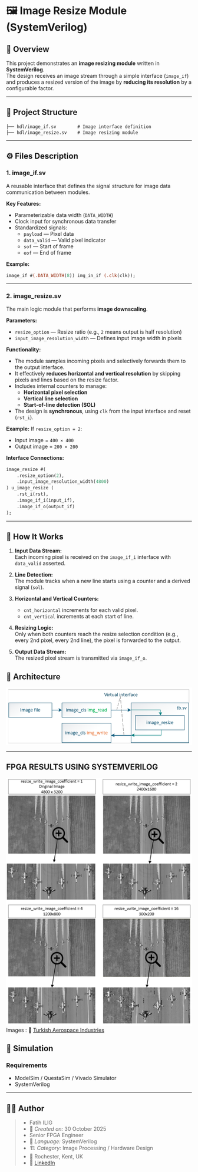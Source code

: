 # 🖼️ Image Resize Module (SystemVerilog)

## 📘 Overview
This project demonstrates an **image resizing module** written in **SystemVerilog**.  
The design receives an image stream through a simple interface (`image_if`) 
and produces a resized version of the image by **reducing its resolution** by a configurable factor.  

---

## 🧩 Project Structure

```
├── hdl/image_if.sv        # Image interface definition
├── hdl/image_resize.sv    # Image resizing module
```

---

## ⚙️ Files Description

### **1. image_if.sv**
A reusable interface that defines the signal structure for image data communication between modules.

**Key Features:**
- Parameterizable data width (`DATA_WIDTH`)
- Clock input for synchronous data transfer
- Standardized signals:
  - `payload` — Pixel data
  - `data_valid` — Valid pixel indicator
  - `sof` — Start of frame
  - `eof` — End of frame

**Example:**
```systemverilog
image_if #(.DATA_WIDTH(8)) img_in_if (.clk(clk));
```

---

### **2. image_resize.sv**
The main logic module that performs **image downscaling**.

**Parameters:**
- `resize_option` — Resize ratio (e.g., `2` means output is half resolution)
- `input_image_resolution_width` — Defines input image width in pixels

**Functionality:**
- The module samples incoming pixels and selectively forwards them to the output interface.
- It effectively **reduces horizontal and vertical resolution** by skipping pixels and lines based on the resize factor.
- Includes internal counters to manage:
  - **Horizontal pixel selection**
  - **Vertical line selection**
  - **Start-of-line detection (SOL)**
- The design is **synchronous**, using `clk` from the input interface and reset (`rst_i`).

**Example:**
If `resize_option = 2`:
- Input image = `400 × 400`
- Output image = `200 × 200`

**Interface Connections:**
```systemverilog
image_resize #(
    .resize_option(2),
    .input_image_resolution_width(4800)
) u_image_resize (
    .rst_i(rst),
    .image_if_i(input_if),
    .image_if_o(output_if)
);
```

---

## 🧠 How It Works

1. **Input Data Stream:**  
   Each incoming pixel is received on the `image_if_i` interface with `data_valid` asserted.

2. **Line Detection:**  
   The module tracks when a new line starts using a counter and a derived signal (`sol`).

3. **Horizontal and Vertical Counters:**  
   - `cnt_horizontal` increments for each valid pixel.  
   - `cnt_vertical` increments at each start of line.

4. **Resizing Logic:**  
   Only when both counters reach the resize selection condition (e.g., every 2nd pixel, every 2nd line), the pixel is forwarded to the output.

5. **Output Data Stream:**  
   The resized pixel stream is transmitted via `image_if_o`.

## 🧩 Architecture
![Architecture Schematic](images/systemverilog_top.png "System Architecture")

---

## FPGA RESULTS USING SYSTEMVERILOG
![FPGA Results](images/fpga_result.png "SystemVerilog")
Images : 🔗 [Turkish Aerospace Industries](https://www.tusas.com/medya-merkezi/fotograf-galerisi)

## 🧪 Simulation

### Requirements
- ModelSim / QuestaSim / Vivado Simulator  
- SystemVerilog 

---

## 🧑‍💻 Author
> - Fatih ILIG
> - 📅 *Created on:* 30 October 2025  
> - Senior FPGA Engineer
> - 🔧 *Language:* SystemVerilog 
> - 🏗️ *Category:* Image Processing / Hardware Design
> - 📍 Rochester, Kent, UK
> - 🔗 [LinkedIn](https://www.linkedin.com/in/fatih-ili%C4%9F-48775460/)
